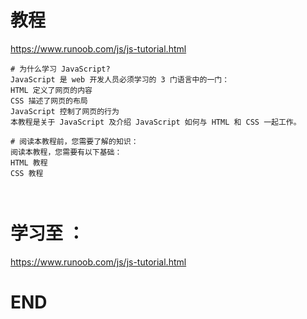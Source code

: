 

# 教程  
https://www.runoob.com/js/js-tutorial.html  


```shell
# 为什么学习 JavaScript?
JavaScript 是 web 开发人员必须学习的 3 门语言中的一门：
HTML 定义了网页的内容
CSS 描述了网页的布局
JavaScript 控制了网页的行为
本教程是关于 JavaScript 及介绍 JavaScript 如何与 HTML 和 CSS 一起工作。

# 阅读本教程前，您需要了解的知识：
阅读本教程，您需要有以下基础：
HTML 教程
CSS 教程



```







# 学习至 ： 
https://www.runoob.com/js/js-tutorial.html   








# END  







